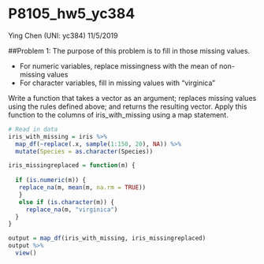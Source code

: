P8105\_hw5\_yc384
================
Ying Chen (UNI: yc384)
11/5/2019

\#\#Problem 1: The purpose of this problem is to fill in those missing
values.

  - For numeric variables, replace missingness with the mean of
    non-missing values
  - For character variables, fill in missing values with “virginica”

Write a function that takes a vector as an argument; replaces missing
values using the rules defined above; and returns the resulting vector.
Apply this function to the columns of iris\_with\_missing using a map
statement.

``` r
# Read in data
iris_with_missing = iris %>% 
  map_df(~replace(.x, sample(1:150, 20), NA)) %>%
  mutate(Species = as.character(Species))
```

``` r
iris_missingreplaced = function(m) {
  
  if (is.numeric(m)) {
   replace_na(m, mean(m, na.rm = TRUE))
   }
   else if (is.character(m)) {
     replace_na(m, "virginica")
  } 
}

output = map_df(iris_with_missing, iris_missingreplaced)
output %>%
  view()
```
